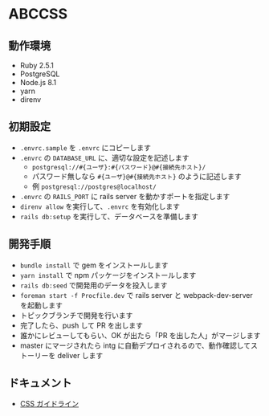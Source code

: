 # ABCCSS

## 動作環境

- Ruby 2.5.1
- PostgreSQL
- Node.js 8.1
- yarn
- direnv

## 初期設定

- `.envrc.sample` を `.envrc` にコピーします
- `.envrc` の `DATABASE_URL` に、適切な設定を記述します
  - `postgresql://#{ユーザ}:#{パスワード}@#{接続先ホスト}/`
  - パスワード無しなら `#{ユーザ}@#{接続先ホスト}` のように記述します
  - 例 `postgresql://postgres@localhost/`
- `.envrc` の `RAILS_PORT` に rails server を動かすポートを指定します
- `direnv allow` を実行して、`.envrc` を有効化します
- `rails db:setup` を実行して、データベースを準備します

## 開発手順

- `bundle install` で gem をインストールします
- `yarn install` で npm パッケージをインストールします
- `rails db:seed` で開発用のデータを投入します
- `foreman start -f Procfile.dev` で rails server と webpack-dev-server を起動します
- トピックブランチで開発を行います
- 完了したら、push して PR を出します
- 誰かにレビューしてもらい、OK が出たら「PR を出した人」がマージします
- master にマージされたら intg に自動デプロイされるので、動作確認してストーリーを deliver します

## ドキュメント

- [CSS ガイドライン](app/javascript/stylesheets/README.md)
